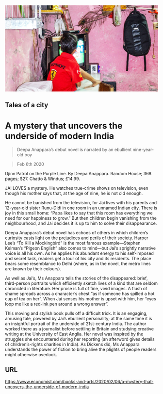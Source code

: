 ![](./images/20200208_BKP508.jpg)

## Tales of a city

# A mystery that uncovers the underside of modern India

> Deepa Anappara’s debut novel is narrated by an ebullient nine-year-old boy

> Feb 6th 2020

Djinn Patrol on the Purple Line. By Deepa Anappara. Random House; 368 pages; $27. Chatto & Windus; £14.99.

JAI LOVES a mystery. He watches true-crime shows on television, even though his mother says that, at the age of nine, he is not old enough.

He cannot be banished from the television, for Jai lives with his parents and 12-year-old sister Runu-Didi in one room in an unnamed Indian city. There is joy in this small home: “Papa likes to say that this room has everything we need for our happiness to grow.” But then children begin vanishing from the neighbourhood, and Jai decides it is up to him to solve their disappearance.

Deepa Anappara’s debut novel has echoes of others in which children’s curiosity casts light on the prejudices and perils of their society. Harper Lee’s “To Kill a Mockingbird” is the most famous example—Stephen Kelman’s “Pigeon English” also comes to mind—but Jai’s sprightly narrative voice is all his own. As he applies his abundant energy to his self-imposed and secret task, readers get a tour of his city and its residents. The place bears some resemblance to Delhi (where, as in the novel, the metro lines are known by their colours).

As well as Jai’s, Ms Anappara tells the stories of the disappeared: brief, third-person portraits which efficiently sketch lives of a kind that are seldom chronicled in literature. Her prose is full of fine, vivid images. A flush of shame spreads across a character’s chest “as if someone has spilled a hot cup of tea on her”. When Jai senses his mother is upset with him, her “eyes loop me like a red-ink pen around a wrong answer”.

This moving and stylish book pulls off a difficult trick. It is an engaging, amusing tale, powered by Jai’s ebullient personality; at the same time it is an insightful portrait of the underside of 21st-century India. The author worked there as a journalist before settling in Britain and studying creative writing at the University of East Anglia. Her novel was inspired by the struggles she encountered during her reporting (an afterword gives details of children’s-rights charities in India). As Dickens did, Ms Anappara understands the power of fiction to bring alive the plights of people readers might otherwise overlook.

## URL

https://www.economist.com/books-and-arts/2020/02/06/a-mystery-that-uncovers-the-underside-of-modern-india

